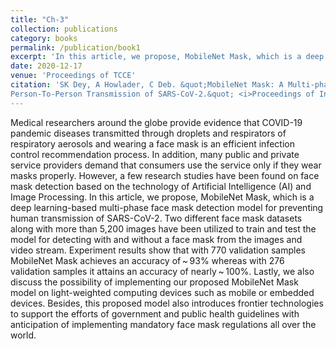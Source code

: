 ```yaml
---
title: "Ch-3"
collection: publications
category: books
permalink: /publication/book1
excerpt: 'In this article, we propose, MobileNet Mask, which is a deep learning-based multi-phase face mask detection model for preventing human transmission of SARS-CoV-2.'
date: 2020-12-17
venue: 'Proceedings of TCCE'
citation: 'SK Dey, A Howlader, C Deb. &quot;MobileNet Mask: A Multi-phase Face Mask Detection Model to Prevent
Person-To-Person Transmission of SARS-CoV-2.&quot; <i>Proceedings of International Conference on Trends in Computational and Cognitive Engineering. Advances in Intelligent Systems and Computing, vol 1309. Springer, Singapore. </i>. https://doi.org/10.1007/978-981-33-4673-4_49.'
---
```


Medical researchers around the globe provide evidence that COVID-19 pandemic diseases transmitted through droplets and respirators of respiratory aerosols and wearing a face mask is an efficient infection control recommendation process. In addition, many public and private service providers demand that consumers use the service only if they wear masks properly. However, a few research studies have been found on face mask detection based on the technology of Artificial Intelligence (AI) and Image Processing. In this article, we propose, MobileNet Mask, which is a deep learning-based multi-phase face mask detection model for preventing human transmission of SARS-CoV-2. Two different face mask datasets along with more than 5,200 images have been utilized to train and test the model for detecting with and without a face mask from the images and video stream. Experiment results show that with 770 validation samples MobileNet Mask achieves an accuracy of ~ 93% whereas with 276 validation samples it attains an accuracy of nearly ~ 100%. Lastly, we also discuss the possibility of implementing our proposed MobileNet Mask model on light-weighted computing devices such as mobile or embedded devices. Besides, this proposed model also introduces frontier technologies to support the efforts of government and public health guidelines with anticipation of implementing mandatory face mask regulations all over the world.

